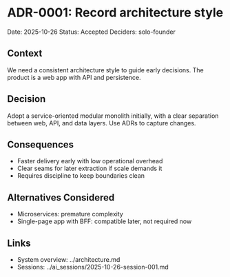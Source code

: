 # ADR-0001: Record architecture style

Date: 2025-10-26
Status: Accepted
Deciders: solo-founder

## Context

We need a consistent architecture style to guide early decisions. The product is a web app with API and persistence.

## Decision

Adopt a service-oriented modular monolith initially, with a clear separation between web, API, and data layers. Use ADRs to capture changes.

## Consequences

- Faster delivery early with low operational overhead
- Clear seams for later extraction if scale demands it
- Requires discipline to keep boundaries clean

## Alternatives Considered

- Microservices: premature complexity
- Single-page app with BFF: compatible later, not required now

## Links

- System overview: ../architecture.md
- Sessions: ../ai_sessions/2025-10-26-session-001.md
